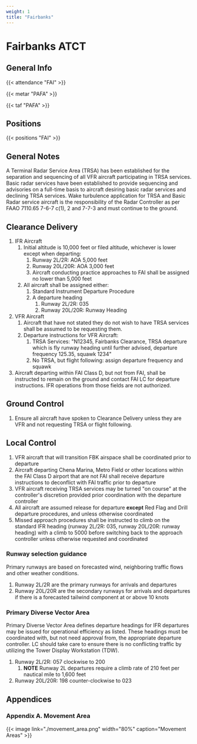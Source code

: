 ```yaml
---
weight: 1
title: "Fairbanks"
---
```


# Fairbanks ATCT

## General Info

{{< attendance "FAI" >}}

{{< metar "PAFA" >}}

{{< taf "PAFA" >}}

## Positions

{{< positions "FAI" >}}

## General Notes

A Terminal Radar Service Area (TRSA) has been established for the separation
and sequencing of all VFR aircraft participating in TRSA services. Basic radar
services have been established to provide sequencing and advisories on a
full-time basis to aircraft desiring basic radar services and declining TRSA
services. Wake turbulence application for TRSA and Basic Radar service aircraft
is the responsibility of the Radar Controller as per FAAO 7110.65 7-6-7 c(1), 2 and
7-7-3 and must continue to the ground.

## Clearance Delivery

1. IFR Aircraft
   1. Initial altitude is 10,000 feet or filed altitude, whichever is lower except when departing:
      1. Runway 2L/2R: AOA 5,000 feet
      2. Runway 20L/20R: AOA 3,000 feet
      3. Aircraft conducting practice approaches to FAI shall be assigned no lower than 5,000 feet
   2. All aircraft shall be assigned either:
      1. Standard Instrument Departure Procedure
      2. A departure heading
         1. Runway 2L/2R: 035
         2. Runway 20L/20R: Runway Heading
2. VFR Aircraft
   1. Aircraft that have not stated they do not wish to have TRSA services shall be assumed to be requesting them.
   2. Departure instructions for VFR Aircraft:
      1. TRSA Services: "N12345, Fairbanks Clearance, TRSA departure which is fly runway heading until further advised, departure frequency 125.35, squawk 1234"
      2. No TRSA, but flight following: assign departure frequency and squawk
3. Aircraft departing within FAI Class D, but not from FAI, shall be instructed to remain on the ground and contact FAI LC for departure instructions. IFR operations
   from those fields are not authorized.

## Ground Control

1. Ensure all aircraft have spoken to Clearance Delivery unless they are VFR and not requesting TRSA or flight following.

## Local Control

1. VFR aircraft that will transition FBK airspace shall be coordinated prior to departure
2. Aircraft departing Chena Marina, Metro Field or other locations within the FAI Class D airport that are not FAI shall receive departure instructions to deconflict with FAI
   traffic prior to departure
3. VFR aircraft receiving TRSA services may be turned "on course" at the controller's discretion provided prior coordination with the departure controller
4. All aircraft are assumed release for departure **except** Red Flag and Drill departure procedures, and unless otherwise coordinated
5. Missed approach procedures shall be instructed to climb on the standard IFR heading (runway 2L/2R: 035, runway 20L/20R: runway heading) with a climb to 5000 before switching back to
   the approach controller unless otherwise requested and coordinated

### Runway selection guidance

Primary runways are based on forecasted wind, neighboring traffic flows and other weather conditions.

1. Runway 2L/2R are the primary runways for arrivals and departures
2. Runway 20L/20R are the secondary runways for arrivals and departures if there is a forecasted tailwind component at or above 10 knots

### Primary Diverse Vector Area

Primary Diverse Vector Area defines departure headings for IFR departures may be issued for operational efficiency as listed. These headings must be coordinated with,
but not need approval from, the appropriate departure controller. LC should take care to ensure there is no conflicting traffic by utilizing the Tower Display Workstation (TDW).

1. Runway 2L/2R: 057 clockwise to 200
   1. **NOTE** Runway 2L departures require a climb rate of 210 feet per nautical mile to 1,600 feet
2. Runway 20L/20R: 198 counter-clockwise to 023

## Appendices

### Appendix A. Movement Area

{{< image link="./movement_area.png" width="80%" caption="Movement Areas" >}}
